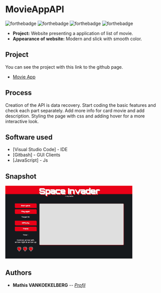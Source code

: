 # MovieAppAPI

![forthebadge](https://forthebadge.com/images/badges/uses-html.svg) ![forthebadge](https://forthebadge.com/images/badges/uses-css.svg) ![forthebadge](https://forthebadge.com/images/badges/for-robots.svg) ![forthebadge](https://forthebadge.com/images/badges/made-with-javascript.svg)

- **Project:** Website presenting a application of list of movie.
- **Appearance of website:** Modern and slick with smooth color.

## Project
You can see the project with this link to the github page.
- <a href="https://mathisvkg.github.io/MovieAppAPI/" target="_blank">Movie App</a>

## Process

Creation of the API is data recovery.
Start coding the basic features and check each part separately.
Add more info for card movie and add description.
Styling the page with css and adding hover for a more interactive look.

## Software used

* [Visual Studio Code] - IDE
* [Gitbash] - GUI Clients
* [JavaScript] - Js

## Snapshot

<img src="https://github.com/MathisVkg/PewPew/blob/main/assets/img/snapshot.png" width="400">

## Authors 

* **Mathis VANKOEKELBERG** -- *[Profil](https://github.com/MathisVkg)*

